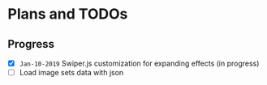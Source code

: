 # Plans and TODOs

## Progress

 - [x] `Jan-10-2019` Swiper.js customization for expanding effects (in progress)
 - [ ] Load image sets data with json 
